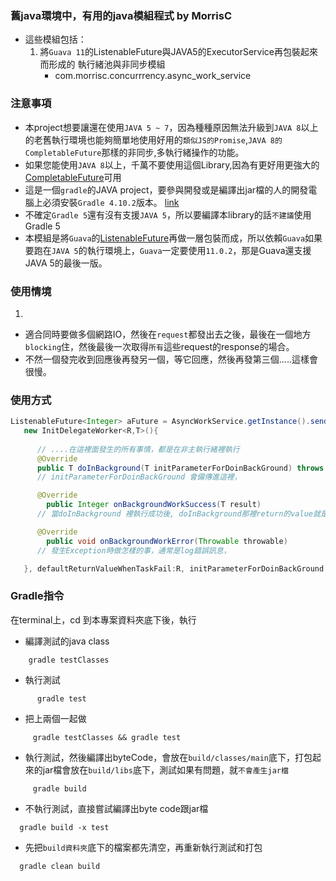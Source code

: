 ### 舊java環境中，有用的java模組程式 by MorrisC
- 這些模組包括：
  1. 將`Guava 11`的ListenableFuture與JAVA5的ExecutorService再包裝起來而形成的 執行緒池與非同步模組
     - com.morrisc.concurrrency.async_work_service

### 注意事項     
- 本project想要讓還在使用`JAVA 5 ~ 7`，因為種種原因無法升級到`JAVA 8`以上的老舊執行環境也能夠簡單地使用好用的`類似JS的Promise`,`JAVA 8的CompletableFuture`那樣的非同步,多執行緒操作的功能。  
- 如果您能使用`JAVA 8`以上，千萬不要使用這個Library,因為有更好用更強大的[CompletableFuture](https://docs.oracle.com/javase/8/docs/api/java/util/concurrent/CompletableFuture.html)可用
- 這是一個`gradle`的JAVA project，要參與開發或是編譯出jar檔的人的開發電腦上必須安裝`Gradle 4.10.2`版本。 [link](https://gradle.org/releases/)
- 不確定`Gradle 5`還有沒有支援`JAVA 5`，所以要編譯本library的話`不建議`使用Gradle 5
- 本模組是將`Guava`的[ListenableFuture](https://google.github.io/guava/releases/23.0/api/docs/com/google/common/util/concurrent/ListenableFuture.html)再做一層包裝而成，所以依賴`Guava`如果要跑在`JAVA 5`的執行環境上，`Guava`一定要使用`11.0.2`，那是Guava還支援JAVA 5的最後一版。


  
### 使用情境
1. 
  - 適合同時要做多個網路IO，然後在`request`都發出去之後，最後在一個地方`blocking`住，然後最後一次取得`所有`這些request的response的場合。
  - 不然一個發完收到回應後再發另一個，等它回應，然後再發第三個.....這樣會很慢。


### 使用方式
``` java
ListenableFuture<Integer> aFuture = AsyncWorkService.getInstance().sendWorkToBackgroundExecutorService(
   new InitDelegateWorker<R,T>(){
      
      // ....在這裡面發生的所有事情，都是在非主執行緒裡執行 
      @Override
      public T doInBackground(T initParameterForDoinBackGround) throws Exception
      // initParameterForDoinBackGround 會備傳進這裡，

      @Override
		public Integer onBackgroundWorkSuccess(T result)
      // 當doInBackground 裡執行成功後, doInBackground那裡return的value就是它的result參數

      @Override
		public void onBackgroundWorkError(Throwable throwable)
      // 發生Exception時做怎樣的事，通常是log錯誤訊息，

   }, defaultReturnValueWhenTaskFail:R, initParameterForDoinBackGround:T  )

```


### Gradle指令
  在terminal上，cd 到本專案資料夾底下後，執行
   - 編譯測試的java class
``` shell
    gradle testClasses
```

   - 執行測試
``` shell
      gradle test
```
   - 把上兩個一起做
``` shell
     gradle testClasses && gradle test
```
   - 執行測試，然後編譯出byteCode，會放在`build/classes/main`底下，打包起來的jar檔會放在`build/libs`底下，測試如果有問題，就`不會產生jar檔`
``` shell
     gradle build
```
   - 不執行測試，直接嘗試編譯出byte code跟jar檔
  ``` shell
    gradle build -x test
  ```
   - 先把`build資料夾`底下的檔案都先清空，再重新執行測試和打包
  ``` shell
    gradle clean build
  ```